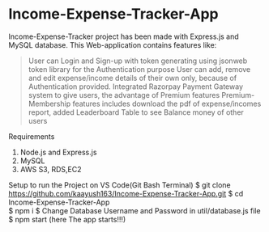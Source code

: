 # Income-Expense-Tracker-App

Income-Expense-Tracker project has been made with Express.js and MySQL database. This Web-application contains features like:
 >   User can Login and Sign-up with token generating using jsonweb token library for the Authentication purpose
 >   User can add, remove and edit expense/income details of their own only, because of Authentication provided.
 >   Integrated Razorpay Payment Gateway system to give users, the advantage of Premium features
 >   Premium-Membership features includes download the pdf of expense/incomes report, added Leaderboard Table to see Balance money of other users

Requirements
 1. Node.js and Express.js
 2. MySQL
 3. AWS S3, RDS,EC2 
    
Setup to run the Project on VS Code(Git Bash Terminal)
     $ git clone https://github.com/kaayush163/Income-Expense-Tracker-App.git
     $ cd Income-Expense-Tracker-App   
     $ npm i
     $ Change Database Username and Password in util/database.js file
     $ npm start   (here The app starts!!!)
